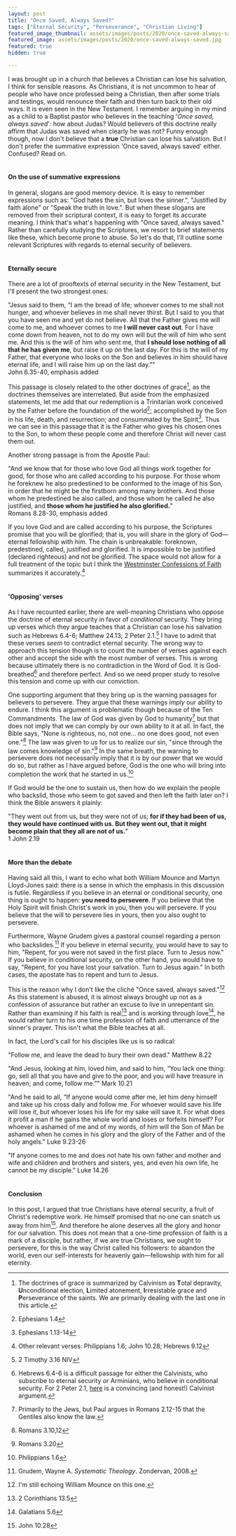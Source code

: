 ```yaml
---
layout: post
title: "Once Saved, Always Saved?"
tags: ["Eternal Security", "Perseverance", "Christian Living"]
featured_image_thumbnail: assets/images/posts/2020/once-saved-always-saved.jpg
featured_image: assets/images/posts/2020/once-saved-always-saved.jpg
featured: true
hidden: true

---
```




I was brought up in a church that believes a Christian can lose his salvation, I think for sensible reasons.  As Christians, it is not uncommon to hear of people who have once professed being a Christian, then after some trials and testings, would renounce their faith and then turn back to their old ways. It is even seen in the New Testament. I remember arguing in my mind as a child to a Baptist pastor who believes in the teaching '*Once saved, always saved*': how about Judas? Would believers of this doctrine really affirm that Judas was saved when clearly he was not? Funny enough though, now I don't believe that a **true** Christian can lose his salvation. But I don't prefer the summative expression 'Once saved, always saved' either. Confused? Read on.<br><br>

#### On the use of summative expressions

In general, slogans are good memory device. It is easy to remember expressions such as: "God hates the sin, but loves the sinner.", "Justified by faith alone" or "Speak the truth in love.". But when these slogans are removed from their scriptural context, it is easy to forget its accurate meaning. I think that's what's happening with "Once saved, always saved." Rather than carefully studying the Scriptures, we resort to brief statements like these, which become prone to abuse. So let's do that, I'll outline some relevant Scriptures with regards to eternal security of believers.<br><br>



#### Eternally secure

There are a lot of prooftexts of eternal security in the New Testament, but I'll present the two strongest ones:

"Jesus said to them, “I am the bread of life; whoever comes to me shall not hunger, and whoever believes in me shall never thirst. But I said to you that you have seen me and yet do not believe. All that the Father gives me will come to me, and whoever comes to me **I will never cast out**. For I have come down from heaven, not to do my own will but the will of him who sent me. And this is the will of him who sent me, that **I should lose nothing of all that he has given me**, but raise it up on the last day. For this is the will of my Father, that everyone who looks on the Son and believes in him should have eternal life, and I will raise him up on the last day.""<br>John 6.35-40, emphasis added

This passage is closely related to the other doctrines of grace[^1], as the doctrines themselves are interrelated. But aside from the emphasized statements, let me add that our redemption is a Trinitarian work conceived by the Father before the foundation of the world[^2]; accomplished by the Son in his life, death, and resurrection; and consummated by the Spirit[^3]. Thus we can see in this passage that it is the Father who gives his chosen ones to the Son, to whom these people come and therefore Christ will never cast them out.

Another strong passage is from the Apostle Paul:

"And we know that for those who love God all things work together for good, for those who are called according to his purpose. For those whom he foreknew he also predestined to be conformed to the image of his Son, in order that he might be the firstborn among many brothers. And those whom he predestined he also called, and those whom he called he also justified, and **those whom he justified he also glorified.**"<br>Romans 8.28-30, emphasis added

If you love God and are called according to his purpose, the Scriptures promise that you will be glorified; that is, you will share in the glory of God—eternal fellowship with him.  The chain is unbreakable: foreknown, predestined, called, justified and glorified. It is impossible to be justified (declared righteous) and not be glorified. The space would not allow for a full treatment of the topic but I think the [Westminster Confessions of Faith](http://crowncovenantchurch.org/confessions/WestminsterCOF.aspx?QuestionID=17&pageid=0&confession=true&q=Chapter%2017%20-%20Of%20The%20Perseverance%20of%20the%20Saints.) summarizes it accurately.[^4]<br><br>



#### 'Opposing' verses

As I have recounted earlier, there are well-meaning Christians who oppose the doctrine of eternal security in favor of *conditional* security. They bring up verses which they argue teaches that a Christian can lose his salvation such as Hebrews 6.4-6; Matthew 24.13; 2 Peter 2.1.[^5] I have to admit that these verses *seem* to contradict eternal security. The wrong way to approach this tension though is to count the number of verses against each other and accept the side with the most number of verses. This is wrong because ultimately there is no contradiction in the Word of God. It is God-breathed[^6] and therefore perfect. And so we need proper study to resolve this tension and come up with our conviction.

One supporting argument that they bring up is the warning passages for believers to persevere. They argue that these warnings *imply* our ability to endure. I think this argument is problematic though because of the Ten Commandments. The law of God was given by God to humanity[^7] but that does not imply that we can comply by our own ability to it at all. In fact, the Bible says, "None is righteous, no, not one... no one does good, not even one."[^8] The law was given to us for us to realize our sin, "since through the law comes knowledge of sin."[^9] In the same breath, the warning to persevere does not necessarily imply that it is by our power that we would do so, but rather as I have argued before, God is the one who will bring into completion the work that he started in us.[^10]

If God would be the one to sustain us, then how do we explain the people who backslid, those who seem to got saved and then left the faith later on? I think the Bible answers it plainly:

"They went out from us, but they were not of us; **for if they had been of us, they would have continued with us. But they went out, that it might become plain that they all are not of us.**"<br>1 John 2.19<br><br>



#### More than the debate

Having said all this, I want to echo what both William Mounce and Martyn Lloyd-Jones said: there is a sense in which the emphasis in this discussion is futile. Regardless if you believe in an eternal or conditional security, one thing is ought to happen: **you need to persevere**. If you believe that the Holy Spirit will finish Christ's work in you, then you will persevere. If you believe that the will to persevere lies in yours, then you also ought to persevere.

Furthermore, Wayne Grudem gives a pastoral counsel regarding a person who backslides.[^11] If you believe in eternal security, you would have to say to him, "Repent, for you were not saved in the first place. Turn to Jesus now." If you believe in conditional security, on the other hand, you would have to say, "Repent, for you have lost your salvation. Turn to Jesus again." In both cases, the apostate has to repent and turn to Jesus.

This is the reason why I don't like the cliché "Once saved, always saved."[^12] As this statement is abused, it is almost always brought up not as a confession of assurance but rather an excuse to live in unrepentant sin. Rather than examining if his faith is real[^13] and is working through love[^14], he would rather turn to his one time profession of faith and utterrance of the sinner's prayer. This isn't what the Bible teaches at all.

In fact, the Lord's call for his disciples like us is so radical: 

"Follow me, and leave the dead to bury their own dead." Matthew 8.22

"And Jesus, looking at him, loved him, and said to him, “You lack one thing: go, sell all that you have and give to the poor, and you will have treasure in heaven; and come, follow me.”" Mark 10.21

"And he said to all, “If anyone would come after me, let him deny himself and take up his cross daily and follow me. For whoever would save his life will lose it, but whoever loses his life for my sake will save it. For what does it profit a man if he gains the whole world and loses or forfeits himself? For whoever is ashamed of me and of my words, of him will the Son of Man be ashamed when he comes in his glory and the glory of the Father and of the holy angels." Luke 9.23-26

"If anyone comes to me and does not hate his own father and mother and wife and children and brothers and sisters, yes, and even his own life, he cannot be my disciple." Luke 14.26<br><br>



#### Conclusion

In this post, I argued that true Christians have eternal security, a fruit of Christ's redemptive work. He himself promised that no one can snatch us away from him[^15]. And therefore he alone deserves all the glory and honor for our salvation. This does not mean that a one-time profession of faith is a mark of a disciple, but rather, if we are true Christians, we ought to persevere, for this is the way Christ called his followers: to abandon the world, even our self-interests for heavenly gain—fellowship with him for all eternity.

[^1]: The doctrines of grace is summarized by Calvinism as **T**otal depravity, **U**nconditional election, **L**imited atonement, **I**rresistable grace and **P**erseverance of the saints. We are primarily dealing with the last one in this article.
[^2]: Ephesians 1.4
[^3]: Ephesians 1.13-14
[^4]: Other relevant verses: Philippians 1.6; John 10.28; Hebrews 9.12
[^5]: 2 Timothy 3.16 NIV
[^6]: Hebrews 6.4-6 is a difficult passage for either the Calvinists, who subscribe to eternal security or Arminians, who believe in conditional security. For 2 Peter 2.1, [here](https://www.monergism.com/thethreshold/sdg/problematictexts.html) is a convincing (and honest!) Calvinist argument.
[^7]: Primarily to the Jews, but Paul argues in Romans 2.12-15 that the Gentiles also know the law.
[^8]: Romans 3.10,12
[^9]: Romans 3.20
[^10]: Philippians 1.6
[^11]: Grudem, Wayne A. *Systematic Theology*. Zondervan, 2008.
[^12]: I'm still echoing William Mounce on this one.
[^13]: 2 Corinthians 13.5
[^14]: Galatians 5.6
[^15]: John 10.28
